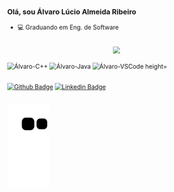 ### Olá, sou Álvaro Lúcio Almeida Ribeiro

- 💻 Graduando em Eng. de Software

## 

<div align="center">
  <img height = "center" src="https://github-readme-stats.vercel.app/api?username=alvarolucioribeiro&show_icons=true&theme=bluesky&include_all_commits=true&count_private=true"/>
</div>
<div style="display: inline_block"><br>
 <img align = "center" alt="Álvaro-C++" height="30" width="40" src="https://github.com/isocpp/logos/blob/master/cpp_logo.svg">
 <img align = "center" alt="Álvaro-Java" height="30" width="40" src="https://cdn.jsdelivr.net/gh/devicons/devicon/icons/java/java-original-wordmark.svg"> 
 <img align = "center" alt="Álvaro-VSCode height="30" width="40" src="https://cdn.jsdelivr.net/gh/devicons/devicon/icons/vscode/vscode-original.svg">
  </div> 
  
 ## 
  
 [![Github Badge](https://img.shields.io/badge/-Github-000?style=flat-square&logo=Github&logoColor=white&link=https://github.com/AlvaroLucioRibeiro)](https://github.com/AlvaroLucioRibeiro)
[![Linkedin Badge](https://img.shields.io/badge/-LinkedIn-blue?style=flat-square&logo=Linkedin&logoColor=white&link=https://www.linkedin.com/in/alvaro-lucio-almeida-ribeiro/)](https://www.linkedin.com/in/alvaro-lucio-almeida-ribeiro/)
 
  
  ##
  
   ![Snake animation](https://github.com/AlvaroLucioRibeiro/AlvaroLucioRibeiro/blob/output/github-contribution-grid-snake.svg)

  </div>
